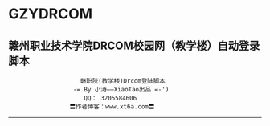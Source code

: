 # GZYDRCOM
赣州职业技术学院DRCOM校园网（教学楼）自动登录脚本
--------------------------------------------------------------------
                        赣职院(教学楼)Drcom登陆脚本                
                      -= By 小涛——XiaoTao出品 =-')
                         QQ： 3205584606                             
                     〓作者博客：www.xt6a.com〓            
--------------------------------------------------------------------
